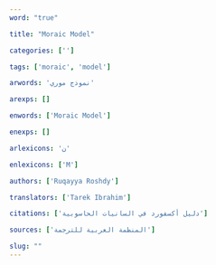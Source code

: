 ```yaml
---
word: "true"

title: "Moraic Model"

categories: ['']

tags: ['moraic', 'model']

arwords: 'نموذج موري'

arexps: []

enwords: ['Moraic Model']

enexps: []

arlexicons: 'ن'

enlexicons: ['M']

authors: ['Ruqayya Roshdy']

translators: ['Tarek Ibrahim']

citations: ['دليل أكسفورد في السانيات الحاسوبية']

sources: ['المنظمة العربية للترجمة']

slug: ""
---
```

